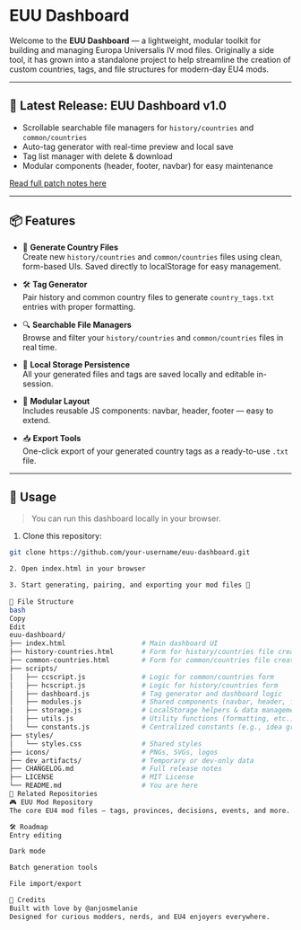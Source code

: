 # EUU Dashboard

Welcome to the **EUU Dashboard** — a lightweight, modular toolkit for building and managing Europa Universalis IV mod files. Originally a side tool, it has grown into a standalone project to help streamline the creation of custom countries, tags, and file structures for modern-day EU4 mods.

---
## 🚀 Latest Release: EUU Dashboard v1.0

- Scrollable searchable file managers for `history/countries` and `common/countries`
- Auto-tag generator with real-time preview and local save
- Tag list manager with delete & download
- Modular components (header, footer, navbar) for easy maintenance

[Read full patch notes here](CHANGELOG.md)

---

## 📦 Features

- 🧾 **Generate Country Files**  
  Create new `history/countries` and `common/countries` files using clean, form-based UIs. Saved directly to localStorage for easy management.

- 🛠️ **Tag Generator**  
  Pair history and common country files to generate `country_tags.txt` entries with proper formatting. 

- 🔍 **Searchable File Managers**  
  Browse and filter your `history/countries` and `common/countries` files in real time.

- 💾 **Local Storage Persistence**  
All your generated files and tags are saved locally and editable in-session.

- 🧹 **Modular Layout**  
Includes reusable JS components: navbar, header, footer — easy to extend.

- 📥 **Export Tools**  
One-click export of your generated country tags as a ready-to-use `.txt` file.

---

## 🧰 Usage

> You can run this dashboard locally in your browser.

1. Clone this repository:
 ```bash
 git clone https://github.com/your-username/euu-dashboard.git

2. Open index.html in your browser

3. Start generating, pairing, and exporting your mod files 🚀 
  
📁 File Structure
bash
Copy
Edit
euu-dashboard/
├── index.html                   # Main dashboard UI
├── history-countries.html       # Form for history/countries file creation
├── common-countries.html        # Form for common/countries file creation
├── scripts/
│   ├── ccscript.js              # Logic for common/countries form
│   ├── hcscript.js              # Logic for history/countries form
│   ├── dashboard.js             # Tag generator and dashboard logic
│   ├── modules.js               # Shared components (navbar, header, footer)
│   ├── storage.js               # LocalStorage helpers & data management
│   ├── utils.js                 # Utility functions (formatting, etc.)
│   └── constants.js             # Centralized constants (e.g., idea groups)
├── styles/
│   └── styles.css               # Shared styles
├── icons/                       # PNGs, SVGs, logos
├── dev_artifacts/               # Temporary or dev-only data 
├── CHANGELOG.md                 # Full release notes
├── LICENSE                      # MIT License
└── README.md                    # You are here
📌 Related Repositories
🎮 EUU Mod Repository
The core EU4 mod files — tags, provinces, decisions, events, and more.

🛠️ Roadmap
 Entry editing

 Dark mode

 Batch generation tools

 File import/export

🐾 Credits
Built with love by @anjosmelanie
Designed for curious modders, nerds, and EU4 enjoyers everywhere.